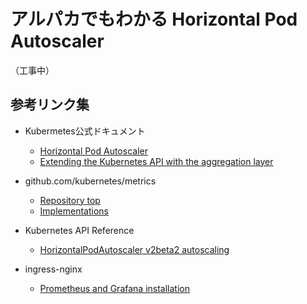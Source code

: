 アルパカでもわかる Horizontal Pod Autoscaler
===
（工事中）

参考リンク集
---

- Kubermetes公式ドキュメント
    - [Horizontal Pod Autoscaler](https://kubernetes.io/docs/tasks/run-application/horizontal-pod-autoscale/)
    - [Extending the Kubernetes API with the aggregation layer](https://kubernetes.io/docs/concepts/extend-kubernetes/api-extension/apiserver-aggregation/)

- github.com/kubernetes/metrics
    - [Repository top](https://github.com/kubernetes/metrics)
    - [Implementations](https://github.com/kubernetes/metrics/blob/master/IMPLEMENTATIONS.md)

- Kubernetes API Reference
    - [HorizontalPodAutoscaler v2beta2 autoscaling](https://kubernetes.io/docs/reference/generated/kubernetes-api/v1.18/#horizontalpodautoscaler-v2beta2-autoscaling)

- ingress-nginx
    - [Prometheus and Grafana installation](https://github.com/kubernetes/ingress-nginx/blob/master/docs/user-guide/monitoring.md)

